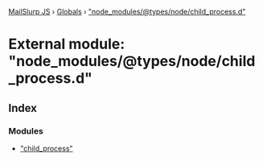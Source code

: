 [MailSlurp JS](../README.md) › [Globals](../globals.md) › ["node_modules/@types/node/child_process.d"](_node_modules__types_node_child_process_d_.md)

# External module: "node_modules/@types/node/child_process.d"

## Index

### Modules

* ["child_process"](_node_modules__types_node_child_process_d_._child_process_.md)
